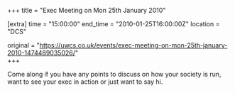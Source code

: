 +++
title = "Exec Meeting on Mon 25th January 2010"

[extra]
time = "15:00:00"
end_time = "2010-01-25T16:00:00Z"
location = "DCS"

original = "https://uwcs.co.uk/events/exec-meeting-on-mon-25th-january-2010-1474489035026/"    
+++

Come along if you have any points to discuss on how your society is run, want to see your exec in action or just want to say hi.


